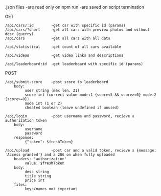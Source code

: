 .json files 
    -are read only on npm run
    -are saved on script termination

GET

    /api/cars/:id        -get car with specific id (params) 
    /api/cars/?short     -get all cars with preview photos and without desc (querry)
    /api/cars            -get all cars with all data

    /api/statistical     -get count of all cars available

    /api/videos          -get video links and descriptions

    /api/leaderboard:id  -get leaderboard with specific id (params)

POST

    /api/submit-score    -post score to leaderboard
        body:
             user string (max len. 21)
             score int (correct value mode:1 {score<5 && score>=0} mode:2 {score>=0})
             mode int (1 or 2)
             cheated boolean (leave undefined if unused)

    /api/login           -post username and password, recieve a authorization token
        body:
             username
             password
        response:
             {"token": $freshToken}

    /api/upload          -post car and a valid token, recieve a {message: 'Access granted'} and a 200 on when fully uploaded
        headers: 'authorization'
             value: $freshToken
        body:
             desc string
             title string
             price int
        files:
             keys/names not important
             
